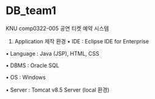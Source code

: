 # DB_team1
KNU comp0322-005
공연 티켓 예약 시스템


1. Application 제작 환경
•	IDE : Eclipse IDE for Enterprise

•	Language : Java (JSP), HTML, CSS

•	DBMS : Oracle SQL

•	OS : Windows

•	Server : Tomcat v8.5 Server (local 환경)

